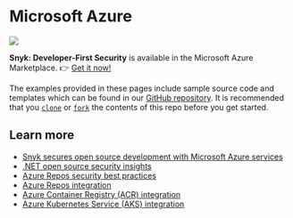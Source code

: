 # Microsoft Azure

![](https://partner-workshop-assets.s3.us-east-2.amazonaws.com/microsoft-blog.png)

**Snyk: Developer-First Security** is available in the Microsoft Azure Marketplace. 👉 [Get it now!](https://azuremarketplace.microsoft.com/en-us/marketplace/apps/snyk.snyk-developer-first-security?tab=Overview)

The examples provided in these pages include sample source code and templates which can be found in our [GitHub repository](https://github.com/snyk-partners/snyk-azure-resources). It is recommended that you [`clone`](https://github.com/snyk-partners/snyk-azure-resources.git) or [`fork`](https://github.com/snyk-partners/snyk-azure-resources/fork) the contents of this repo before you get started.

## Learn more

* [Snyk secures open source development with Microsoft Azure services](https://snyk.io/snyk-secures-open-source-development-with-microsoft-azure-services/)
* [.NET open source security insights](https://snyk.io/blog/net-open-source-security-insights/)
* [Azure Repos security best practices](https://snyk.io/wp-content/uploads/Cheat-Sheet-8-Azure-Repos-Tips.pdf)
* [Azure Repos integration](https://support.snyk.io/hc/en-us/articles/360004002198-Azure-Repos-how-it-works)
* [Azure Container Registry (ACR) integration](https://support.snyk.io/hc/en-us/articles/360003946957-Container-security-with-ACR-integrate-and-test)
* [Azure Kubernetes Service (AKS) integration](https://support.snyk.io/hc/en-us/articles/360003916138-Kubernetes-integration-overview)
